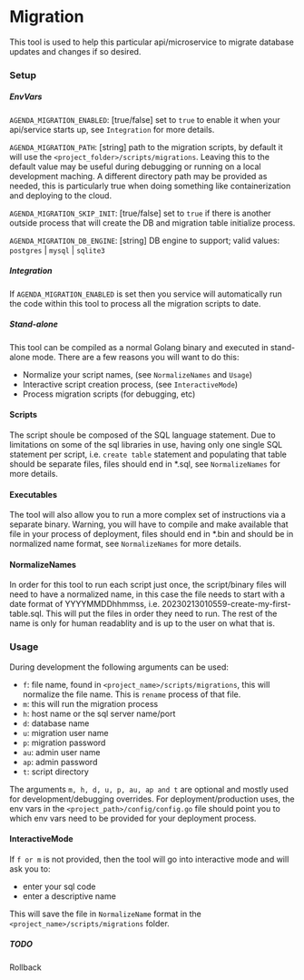 # Migration

This tool is used to help this particular api/microservice to migrate database updates and changes if so desired.

### Setup

##### EnvVars
`AGENDA_MIGRATION_ENABLED`: [true/false] set to `true` to enable it when your api/service starts up, see `Integration` for more details.

`AGENDA_MIGRATION_PATH`: [string] path to the migration scripts, by default it will use the `<project_folder>/scripts/migrations`. Leaving this to the default value may be useful during debugging or running on a local development maching. A different directory path may be provided as needed, this is particularly true when doing something like containerization and deploying to the cloud.

`AGENDA_MIGRATION_SKIP_INIT`: [true/false] set to `true` if there is another outside process that will create the DB and migration table initialize process.

`AGENDA_MIGRATION_DB_ENGINE`: [string] DB engine to support; valid values: `postgres` | `mysql` | `sqlite3`

##### Integration
If `AGENDA_MIGRATION_ENABLED` is set then you service will automatically run the code within this tool to process all the migration scripts to date.

##### Stand-alone
This tool can be compiled as a normal Golang binary and executed in stand-alone mode.  There are a few reasons you will want to do this:

- Normalize your script names, (see `NormalizeNames` and `Usage`)
- Interactive script creation process, (see `InteractiveMode`)
- Process migration scripts (for debugging, etc)

#### Scripts
The script shoule be composed of the SQL language statement.  Due to limitations on some of the sql libraries in use, having only one single SQL statement per script, i.e. `create table` statement and populating that table should be separate files, files should end in *.sql, see `NormalizeNames` for more details.

#### Executables
The tool will also allow you to run a more complex set of instructions via a separate binary.  Warning, you will have to compile and make available that file in your process of deployment, files should end in *.bin and should be in normalized name format, see `NormalizeNames` for more details.

#### NormalizeNames
In order for this tool to run each script just once, the script/binary files will need to have a normalized name, in this case the file needs to start with a date format of YYYYMMDDhhmmss, i.e. 20230213010559-create-my-first-table.sql.  This will put the files in order they need to run.  The rest of the name is only for human readablity and is up to the user on what that is.

### Usage

During development the following arguments can be used:
- `f`: file name, found in `<project_name>/scripts/migrations`, this will normalize the file name.  This is `rename` process of that file.
- `m`: this will run the migration process
- `h`: host name or the sql server name/port
- `d`: database name
- `u`: migration user name
- `p`: migration password
- `au`: admin user name
- `ap`: admin password
- `t`: script directory

The arguments `m, h, d, u, p, au, ap and t` are optional and mostly used for development/debugging overrides.  For deployment/production uses, the env vars in the `<project_path>/config/config.go` file should point you to which env vars need to be provided for your deployment process.

#### InteractiveMode
If `f or m` is not provided, then the tool will go into interactive mode and will ask you to:
- enter your sql code
- enter a descriptive name

This will save the file in `NormalizeName` format in the `<project_name>/scripts/migrations` folder.

##### TODO
Rollback